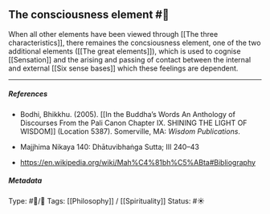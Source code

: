 ## The consciousness element  #🧠 

When all other elements have been viewed through [[The three characteristics]], there remaines the concsiousness element, one of the two additional elements ([[The great elements]]), which is used to cognise [[Sensation]] and the arising and passing of contact between the internal and external [[Six sense bases]] which these feelings are dependent.

___

##### References

- Bodhi, Bhikkhu. (2005). [[In the Buddha’s Words An Anthology of Discourses From the Pali Canon Chapter IX. SHINING THE LIGHT OF WISDOM]] (Location 5387). Somerville, MA: _Wisdom Publications_.

- Majjhima Nikaya 140: Dhātuvibhaṅga Sutta; III 240–43

- https://en.wikipedia.org/wiki/Mah%C4%81bh%C5%ABta#Bibliography

##### Metadata
Type: #🔵/🔵 
Tags: [[Philosophy]] / [[Spirituality]] 
Status: #☀️ 